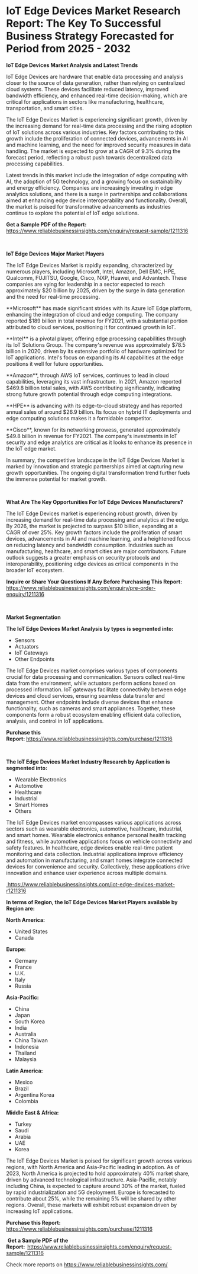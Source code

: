 <p><h1>IoT Edge Devices Market Research Report: The Key To Successful Business Strategy Forecasted for Period from 2025 - 2032</h1></p><p><strong>IoT Edge Devices Market Analysis and Latest Trends</strong></p>
<p><p>IoT Edge Devices are hardware that enable data processing and analysis closer to the source of data generation, rather than relying on centralized cloud systems. These devices facilitate reduced latency, improved bandwidth efficiency, and enhanced real-time decision-making, which are critical for applications in sectors like manufacturing, healthcare, transportation, and smart cities.</p><p>The IoT Edge Devices Market is experiencing significant growth, driven by the increasing demand for real-time data processing and the rising adoption of IoT solutions across various industries. Key factors contributing to this growth include the proliferation of connected devices, advancements in AI and machine learning, and the need for improved security measures in data handling. The market is expected to grow at a CAGR of 9.3% during the forecast period, reflecting a robust push towards decentralized data processing capabilities.</p><p>Latest trends in this market include the integration of edge computing with AI, the adoption of 5G technology, and a growing focus on sustainability and energy efficiency. Companies are increasingly investing in edge analytics solutions, and there is a surge in partnerships and collaborations aimed at enhancing edge device interoperability and functionality. Overall, the market is poised for transformative advancements as industries continue to explore the potential of IoT edge solutions.</p></p>
<p><strong>Get a Sample PDF of the Report:&nbsp;</strong> <a href="https://www.reliablebusinessinsights.com/enquiry/request-sample/1211316?utm_campaign=3009&utm_medium=2&utm_source=Github&utm_content=ia&utm_term=24032025&utm_id=iot-edge-devices">https://www.reliablebusinessinsights.com/enquiry/request-sample/1211316</a></p>
<p>&nbsp;</p>
<p><strong>IoT Edge Devices Major Market Players</strong></p>
<p><p>The IoT Edge Devices Market is rapidly expanding, characterized by numerous players, including Microsoft, Intel, Amazon, Dell EMC, HPE, Qualcomm, FUJITSU, Google, Cisco, NXP, Huawei, and Advantech. These companies are vying for leadership in a sector expected to reach approximately $20 billion by 2025, driven by the surge in data generation and the need for real-time processing.</p><p>**Microsoft** has made significant strides with its Azure IoT Edge platform, enhancing the integration of cloud and edge computing. The company reported $189 billion in total revenue for FY2021, with a substantial portion attributed to cloud services, positioning it for continued growth in IoT.</p><p>**Intel** is a pivotal player, offering edge processing capabilities through its IoT Solutions Group. The company's revenue was approximately $78.5 billion in 2020, driven by its extensive portfolio of hardware optimized for IoT applications. Intel's focus on expanding its AI capabilities at the edge positions it well for future opportunities.</p><p>**Amazon**, through AWS IoT services, continues to lead in cloud capabilities, leveraging its vast infrastructure. In 2021, Amazon reported $469.8 billion total sales, with AWS contributing significantly, indicating strong future growth potential through edge computing integrations.</p><p>**HPE** is advancing with its edge-to-cloud strategy and has reported annual sales of around $26.9 billion. Its focus on hybrid IT deployments and edge computing solutions makes it a formidable competitor.</p><p>**Cisco**, known for its networking prowess, generated approximately $49.8 billion in revenue for FY2021. The company's investments in IoT security and edge analytics are critical as it looks to enhance its presence in the IoT edge market.</p><p>In summary, the competitive landscape in the IoT Edge Devices Market is marked by innovation and strategic partnerships aimed at capturing new growth opportunities. The ongoing digital transformation trend further fuels the immense potential for market growth.</p></p>
<p>&nbsp;</p>
<p><strong>What Are The Key Opportunities For IoT Edge Devices Manufacturers?</strong></p>
<p><p>The IoT Edge Devices market is experiencing robust growth, driven by increasing demand for real-time data processing and analytics at the edge. By 2026, the market is projected to surpass $10 billion, expanding at a CAGR of over 25%. Key growth factors include the proliferation of smart devices, advancements in AI and machine learning, and a heightened focus on reducing latency and bandwidth consumption. Industries such as manufacturing, healthcare, and smart cities are major contributors. Future outlook suggests a greater emphasis on security protocols and interoperability, positioning edge devices as critical components in the broader IoT ecosystem.</p></p>
<p><strong>Inquire or Share Your Questions If Any Before Purchasing This Report:</strong> <a href="https://www.reliablebusinessinsights.com/enquiry/pre-order-enquiry/1211316?utm_campaign=3009&utm_medium=2&utm_source=Github&utm_content=ia&utm_term=24032025&utm_id=iot-edge-devices">https://www.reliablebusinessinsights.com/enquiry/pre-order-enquiry/1211316</a></p>
<p>&nbsp;</p>
<p><strong>Market Segmentation</strong></p>
<p><strong>The IoT Edge Devices Market Analysis by types is segmented into:</strong></p>
<p><ul><li>Sensors</li><li>Actuators</li><li>IoT Gateways</li><li>Other Endpoints</li></ul></p>
<p><p>The IoT Edge Devices market comprises various types of components crucial for data processing and communication. Sensors collect real-time data from the environment, while actuators perform actions based on processed information. IoT gateways facilitate connectivity between edge devices and cloud services, ensuring seamless data transfer and management. Other endpoints include diverse devices that enhance functionality, such as cameras and smart appliances. Together, these components form a robust ecosystem enabling efficient data collection, analysis, and control in IoT applications.</p></p>
<p><strong>Purchase this Report:&nbsp;</strong><a href="https://www.reliablebusinessinsights.com/purchase/1211316?utm_campaign=3009&utm_medium=2&utm_source=Github&utm_content=ia&utm_term=24032025&utm_id=iot-edge-devices">https://www.reliablebusinessinsights.com/purchase/1211316</a></p>
<p>&nbsp;</p>
<p><strong>The IoT Edge Devices Market Industry Research by Application is segmented into:</strong></p>
<p><ul><li>Wearable Electronics</li><li>Automotive</li><li>Healthcare</li><li>Industrial</li><li>Smart Homes</li><li>Others</li></ul></p>
<p><p>The IoT Edge Devices market encompasses various applications across sectors such as wearable electronics, automotive, healthcare, industrial, and smart homes. Wearable electronics enhance personal health tracking and fitness, while automotive applications focus on vehicle connectivity and safety features. In healthcare, edge devices enable real-time patient monitoring and data collection. Industrial applications improve efficiency and automation in manufacturing, and smart homes integrate connected devices for convenience and security. Collectively, these applications drive innovation and enhance user experience across multiple domains.</p></p>
<p><a href="https://www.reliablebusinessinsights.com/iot-edge-devices-market-r1211316?utm_campaign=3009&utm_medium=2&utm_source=Github&utm_content=ia&utm_term=24032025&utm_id=iot-edge-devices">&nbsp;https://www.reliablebusinessinsights.com/iot-edge-devices-market-r1211316</a></p>
<p><strong>In terms of Region, the IoT Edge Devices Market Players available by Region are:</strong></p>
<p>
    <p> <strong> North America: </strong>
        <ul>
            <li>United States</li>
            <li>Canada</li>
        </ul>
        </p> 
    <p> <strong> Europe: </strong>
        <ul>
            <li>Germany</li>
            <li>France</li>
            <li>U.K.</li>
            <li>Italy</li>
            <li>Russia</li>
        </ul>
        </p> 
    <p> <strong> Asia-Pacific: </strong>
        <ul>
            <li>China</li>
            <li>Japan</li>
            <li>South Korea</li>
            <li>India</li>
            <li>Australia</li>
            <li>China Taiwan</li>
            <li>Indonesia</li>
            <li>Thailand</li>
            <li>Malaysia</li>
        </ul>
        </p> 
    <p> <strong> Latin America: </strong>
        <ul>
            <li>Mexico</li>
            <li>Brazil</li>
            <li>Argentina Korea</li>
            <li>Colombia</li>
        </ul>
        </p> 
    <p> <strong> Middle East & Africa: </strong>
        <ul>
            <li>Turkey</li>
            <li>Saudi</li>
            <li>Arabia</li>
            <li>UAE</li>
            <li>Korea</li>
        </ul>
    </p>
    </p>
<p><p>The IoT Edge Devices Market is poised for significant growth across various regions, with North America and Asia-Pacific leading in adoption. As of 2023, North America is projected to hold approximately 40% market share, driven by advanced technological infrastructure. Asia-Pacific, notably including China, is expected to capture around 30% of the market, fueled by rapid industrialization and 5G deployment. Europe is forecasted to contribute about 25%, while the remaining 5% will be shared by other regions. Overall, these markets will exhibit robust expansion driven by increasing IoT applications.</p></p>
<p><strong>Purchase this Report: </strong><a href="https://www.reliablebusinessinsights.com/purchase/1211316?utm_campaign=3009&utm_medium=2&utm_source=Github&utm_content=ia&utm_term=24032025&utm_id=iot-edge-devices">https://www.reliablebusinessinsights.com/purchase/1211316</a></p>
<p>&nbsp;<strong>Get a Sample PDF of the Report:&nbsp;&nbsp;</strong><a href="https://www.reliablebusinessinsights.com/enquiry/request-sample/1211316?utm_campaign=3009&utm_medium=2&utm_source=Github&utm_content=ia&utm_term=24032025&utm_id=iot-edge-devices">https://www.reliablebusinessinsights.com/enquiry/request-sample/1211316</a></p>
<p><strong></strong></p>
<p>Check more reports on <a href="https://www.reliablebusinessinsights.com/?utm_campaign=3009&utm_medium=2&utm_source=Github&utm_content=ia&utm_term=24032025&utm_id=iot-edge-devices">https://www.reliablebusinessinsights.com/</a></p>